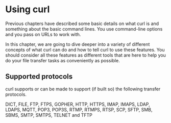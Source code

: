 # Using curl

Previous chapters have described some basic details on what curl is and
something about the basic command lines. You use command-line options and you
pass on URLs to work with.

In this chapter, we are going to dive deeper into a variety of different
concepts of what curl can do and how to tell curl to use these features. You
should consider all these features as different tools that are here to help
you do your file transfer tasks as conveniently as possible.

## Supported protocols

curl supports or can be made to support (if built so) the following transfer
protocols.

DICT, FILE, FTP, FTPS, GOPHER, HTTP, HTTPS, IMAP, IMAPS, LDAP, LDAPS, MQTT,
POP3, POP3S, RTMP, RTMPS, RTSP, SCP, SFTP, SMB, SBMS, SMTP, SMTPS, TELNET and
TFTP
